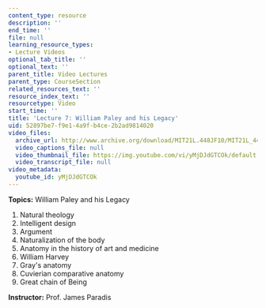 ```yaml
---
content_type: resource
description: ''
end_time: ''
file: null
learning_resource_types:
- Lecture Videos
optional_tab_title: ''
optional_text: ''
parent_title: Video Lectures
parent_type: CourseSection
related_resources_text: ''
resource_index_text: ''
resourcetype: Video
start_time: ''
title: 'Lecture 7: William Paley and his Legacy'
uid: 52897be7-f9e1-4a9f-b4ce-2b2ad9814020
video_files:
  archive_url: http://www.archive.org/download/MIT21L.448JF10/MIT21L_448JF10_lec07_300k.mp4
  video_captions_file: null
  video_thumbnail_file: https://img.youtube.com/vi/yMjDJdGTCOk/default.jpg
  video_transcript_file: null
video_metadata:
  youtube_id: yMjDJdGTCOk
---
```


**Topics:** William Paley and his Legacy

1.  Natural theology
2.  Intelligent design
3.  Argument
4.  Naturalization of the body
5.  Anatomy in the history of art and medicine
6.  William Harvey
7.  Gray's anatomy
8.  Cuvierian comparative anatomy
9.  Great chain of Being

**Instructor:** Prof. James Paradis